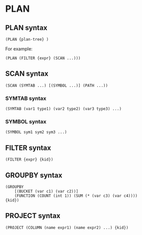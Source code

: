 # PLAN

## PLAN syntax

    (PLAN {plan-tree} )

For example:

    (PLAN (FILTER {expr} (SCAN ...)))

## SCAN syntax

    (SCAN (SYMTAB ...) [(SYMBOL ...)] (PATH ...))

### SYMTAB syntax

    (SYMTAB (var1 type1) (var2 type2) (var3 type3) ...)

### SYMBOL syntax

    (SYMBOL sym1 sym2 sym3 ...)

## FILTER syntax

    (FILTER {expr} {kid})

## GROUPBY syntax

    (GROUPBY
        [(BUCKET (var c1) (var c2))]
        (FUNCTION (COUNT (int 1)) (SUM (* (var c3) (var c4))))
	{kid})

## PROJECT syntax

    (PROJECT (COLUMN (name expr1) (name expr2) ...) {kid})



